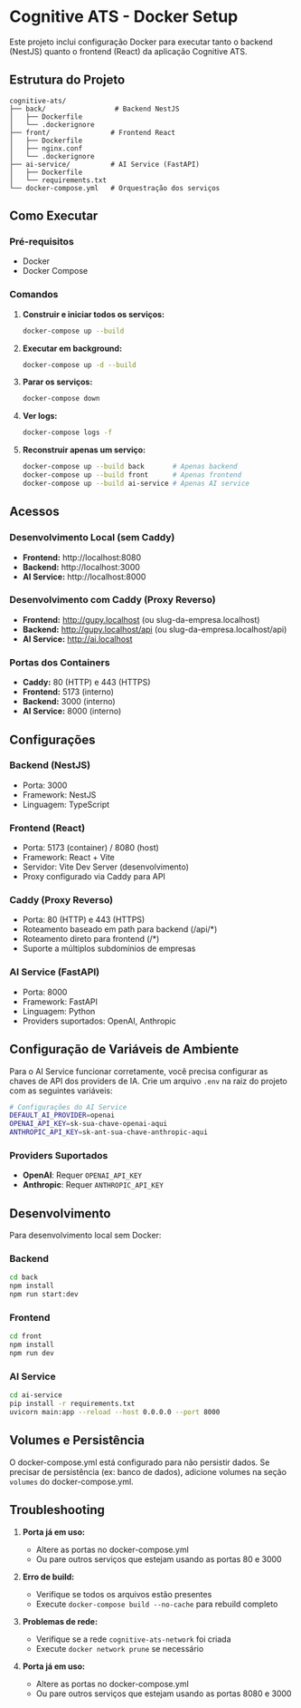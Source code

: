 # Cognitive ATS - Docker Setup

Este projeto inclui configuração Docker para executar tanto o backend (NestJS) quanto o frontend (React) da aplicação Cognitive ATS.

## Estrutura do Projeto

```
cognitive-ats/
├── back/                 # Backend NestJS
│   ├── Dockerfile
│   └── .dockerignore
├── front/               # Frontend React
│   ├── Dockerfile
│   ├── nginx.conf
│   └── .dockerignore
├── ai-service/          # AI Service (FastAPI)
│   ├── Dockerfile
│   └── requirements.txt
└── docker-compose.yml   # Orquestração dos serviços
```

## Como Executar

### Pré-requisitos

- Docker
- Docker Compose

### Comandos

1. **Construir e iniciar todos os serviços:**
   ```bash
   docker-compose up --build
   ```

2. **Executar em background:**
   ```bash
   docker-compose up -d --build
   ```

3. **Parar os serviços:**
   ```bash
   docker-compose down
   ```

4. **Ver logs:**
   ```bash
   docker-compose logs -f
   ```

5. **Reconstruir apenas um serviço:**
   ```bash
   docker-compose up --build back       # Apenas backend
   docker-compose up --build front      # Apenas frontend
   docker-compose up --build ai-service # Apenas AI service
   ```

## Acessos

### Desenvolvimento Local (sem Caddy)
- **Frontend:** http://localhost:8080
- **Backend:** http://localhost:3000
- **AI Service:** http://localhost:8000

### Desenvolvimento com Caddy (Proxy Reverso)
- **Frontend:** http://gupy.localhost (ou slug-da-empresa.localhost)
- **Backend:** http://gupy.localhost/api (ou slug-da-empresa.localhost/api)
- **AI Service:** http://ai.localhost

### Portas dos Containers
- **Caddy:** 80 (HTTP) e 443 (HTTPS)
- **Frontend:** 5173 (interno)
- **Backend:** 3000 (interno)
- **AI Service:** 8000 (interno)

## Configurações

### Backend (NestJS)
- Porta: 3000
- Framework: NestJS
- Linguagem: TypeScript

### Frontend (React)
- Porta: 5173 (container) / 8080 (host)
- Framework: React + Vite
- Servidor: Vite Dev Server (desenvolvimento)
- Proxy configurado via Caddy para API

### Caddy (Proxy Reverso)
- Porta: 80 (HTTP) e 443 (HTTPS)
- Roteamento baseado em path para backend (/api/*)
- Roteamento direto para frontend (/*)
- Suporte a múltiplos subdomínios de empresas

### AI Service (FastAPI)
- Porta: 8000
- Framework: FastAPI
- Linguagem: Python
- Providers suportados: OpenAI, Anthropic

## Configuração de Variáveis de Ambiente

Para o AI Service funcionar corretamente, você precisa configurar as chaves de API dos providers de IA. Crie um arquivo `.env` na raiz do projeto com as seguintes variáveis:

```bash
# Configurações do AI Service
DEFAULT_AI_PROVIDER=openai
OPENAI_API_KEY=sk-sua-chave-openai-aqui
ANTHROPIC_API_KEY=sk-ant-sua-chave-anthropic-aqui
```

### Providers Suportados

- **OpenAI**: Requer `OPENAI_API_KEY`
- **Anthropic**: Requer `ANTHROPIC_API_KEY`

## Desenvolvimento

Para desenvolvimento local sem Docker:

### Backend
```bash
cd back
npm install
npm run start:dev
```

### Frontend
```bash
cd front
npm install
npm run dev
```

### AI Service
```bash
cd ai-service
pip install -r requirements.txt
uvicorn main:app --reload --host 0.0.0.0 --port 8000
```

## Volumes e Persistência

O docker-compose.yml está configurado para não persistir dados. Se precisar de persistência (ex: banco de dados), adicione volumes na seção `volumes` do docker-compose.yml.

## Troubleshooting

1. **Porta já em uso:**
   - Altere as portas no docker-compose.yml
   - Ou pare outros serviços que estejam usando as portas 80 e 3000

2. **Erro de build:**
   - Verifique se todos os arquivos estão presentes
   - Execute `docker-compose build --no-cache` para rebuild completo

3. **Problemas de rede:**
   - Verifique se a rede `cognitive-ats-network` foi criada
   - Execute `docker network prune` se necessário

4. **Porta já em uso:**
   - Altere as portas no docker-compose.yml
   - Ou pare outros serviços que estejam usando as portas 8080 e 3000 